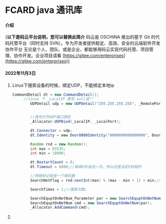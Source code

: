 # FCARD java 通讯库

#### 介绍
{**以下是码云平台说明，您可以替换此简介**
码云是 OSCHINA 推出的基于 Git 的代码托管平台（同时支持 SVN）。专为开发者提供稳定、高效、安全的云端软件开发协作平台
无论是个人、团队、或是企业，都能够用码云实现代码托管、项目管理、协作开发。企业项目请看 [https://gitee.com/enterprises](https://gitee.com/enterprises)}

#### 2022年11月3日
1. Linux下搜索设备的时候，绑定UDP，不能绑定本地ip

   ~~~ java
   CommandDetail dt = new CommandDetail();
   		//linux 下 _LocalIP 要写 null或""
           UDPDetail udp = new UDPDetail("255.255.255.255", _RemotePort, _LocalIP, _LocalPort);
   
   
           //首先打开UDP端口绑定
           _Allocator.UDPBind(_LocalIP, _LocalPort);
   
           dt.Connector = udp;
           dt.Identity = new Door8800Identity("0000000000000000", Door8800Command.NULLPassword, E_ControllerType.Door8900);
   
           Random rnd = new Random();
           int max = 65535;
           int min = 10000;
   
           dt.RestartCount = 0;
           dt.Timeout = 6000;//每隔5秒发送一次，所以这里设定5秒超时
   
           //网络标记就是一个随机数
           SearchNetFlag = rnd.nextInt(max) % (max - min + 1) + min;//网络标记
   
           SearchTimes = 1;//搜索次数;
   
           SearchEquptOnNetNum_Parameter par = new SearchEquptOnNetNum_Parameter(dt, SearchNetFlag);
           SearchEquptOnNetNum cmd = new SearchEquptOnNetNum(par);
           _Allocator.AddCommand(cmd);
   ~~~

   

6. 